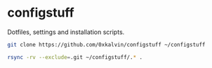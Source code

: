 # configstuff

Dotfiles, settings and installation scripts.

```sh
git clone https://github.com/0xkalvin/configstuff ~/configstuff
```

```sh
rsync -rv --exclude=.git ~/configstuff/.* .
```
